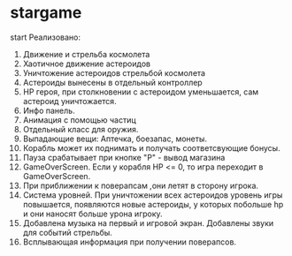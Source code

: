 # stargame
start
Реализовано:
1. Движение и стрельба космолета
2. Хаотичное движение астероидов
3. Уничтожение астероидов стрельбой космолета
4. Астероиды вынесены в отдельный контроллер
5. HP героя, при столкновении с астероидом уменьшается, сам астероид уничтожается.
6. Инфо панель.
7. Анимация с помощью частиц
8. Отдельный класс для оружия.
9. Выпадающие вещи: Аптечка, боезапас, монеты.
10. Корабль может их поднимать и получать соответсвующие бонусы.
11. Пауза срабатывает при кнопке "P" - вывод магазина
12. GameOverScreen. Если у корабля HP <= 0, то игра переходит в GameOverScreen.
13. При приближении к поверапсам ,они летят в сторону игрока.
14. Система уровней. При уничтожении всех астероидов уровень игры повышается, появляются новые астероиды,
    у которых побольше hp и они наносят больше урона игроку.
15. Добавлена музыка на первый и игровой экран. Добавлены звуки для событий стрельбы.
16. Всплывающая информация при получении поверапсов.
